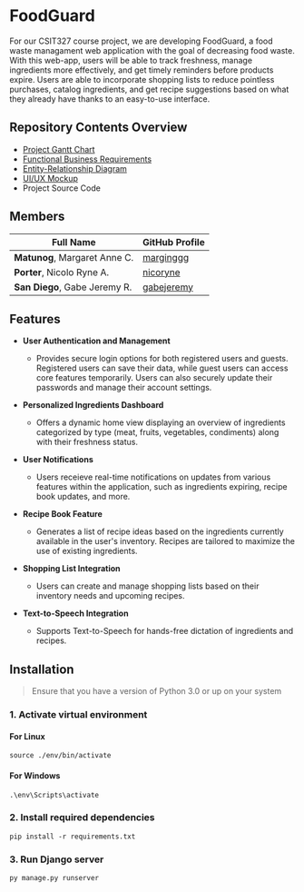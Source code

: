 # FoodGuard

For our CSIT327 course project, we are developing FoodGuard, a food waste managament web application with the goal of decreasing food waste. With this web-app, users will be able to track freshness, manage ingredients more effectively, and get timely reminders before products expire. Users are able to incorporate shopping lists to reduce pointless purchases, catalog ingredients, and get recipe suggestions based on what they already have thanks to an easy-to-use interface.

## Repository Contents Overview

- [Project Gantt Chart](https://docs.google.com/spreadsheets/d/11ZjoV7b2xWtxWbKaq-AH3ico476qVQgTe4zKd_bFd-s/edit?usp=sharing)
- [Functional Business Requirements](https://docs.google.com/document/d/132jh_pLRHspBdgdF2ZyGM-lMcHAog-wezD5wm5X-SbY/edit?usp=sharing)
- [Entity-Relationship Diagram](https://viewer.diagrams.net/?tags=%7B%7D&lightbox=1&highlight=0000ff&edit=_blank&layers=1&nav=1&title=FOODGUARD-ERD.drawio#Uhttps%3A%2F%2Fdrive.google.com%2Fuc%3Fid%3D1wjVtl0ysFldKHPq84wdmlHo09H5KyxjW%26export%3Ddownload)
- [UI/UX Mockup](https://www.figma.com/design/bxrI5SJgmKN9Yha5c0d4pz/FoodGuard?node-id=135-267&t=GAeqxJPBXLRVYOlj-1)
- Project Source Code

## Members

| Full Name                     | GitHub Profile                               |
| ----------------------------- | -------------------------------------------- |
| **Matunog**, Margaret Anne C. | [marginggg](https://github.com/margamatunog) |
| **Porter**, Nicolo Ryne A.    | [nicoryne](https://github.com/nicoryne)      |
| **San Diego**, Gabe Jeremy R. | [gabejeremy](https://github.com/gabejeremy)  |

## Features

- **User Authentication and Management**

  - Provides secure login options for both registered users and guests. Registered users can save their data, while guest users can access core features temporarily. Users can also securely update their passwords and manage their account settings.

- **Personalized Ingredients Dashboard**

  - Offers a dynamic home view displaying an overview of ingredients categorized by type (meat, fruits, vegetables, condiments) along with their freshness status.

- **User Notifications**

  - Users receieve real-time notifications on updates from various features within the application, such as ingredients expiring, recipe book updates, and more.

- **Recipe Book Feature**

  - Generates a list of recipe ideas based on the ingredients currently available in the user's inventory. Recipes are tailored to maximize the use of existing ingredients.

- **Shopping List Integration**

  - Users can create and manage shopping lists based on their inventory needs and upcoming recipes.

- **Text-to-Speech Integration**

  - Supports Text-to-Speech for hands-free dictation of ingredients and recipes.

## Installation

> Ensure that you have a version of Python 3.0 or up on your system

### 1. Activate virtual environment

#### For Linux

`source ./env/bin/activate`

#### For Windows

`.\env\Scripts\activate`

### 2. Install required dependencies

`pip install -r requirements.txt`

### 3. Run Django server

`py manage.py runserver`
